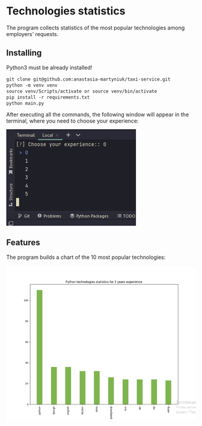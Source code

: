 # Technologies statistics
The program collects statistics of the most popular technologies among employers' requests.

## Installing

Python3 must be already installed!

```shell 
git clone git@github.com:anastasia-martyniuk/taxi-service.git
python -m venv venv
source venv/Scripts/activate or source venv/bin/activate
pip install -r requirements.txt
python main.py
```

After executing all the commands, the following window will appear in the terminal, where you need to choose your experience:

![console](img.png)

## Features

The program builds a chart of the 10 most popular technologies:

![diagram](img2.png)

